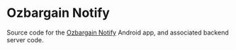 # Ozbargain Notify
Source code for the [Ozbargain Notify](https://play.google.com/store/apps/details?id=me.samlewis.ozbargainnotify) Android app, and associated backend server code.

